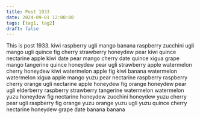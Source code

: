 ```yaml
---
title: Post 1933
date: 2024-09-01 12:00:00
tags: [tag1, tag2]
draft: false
---
```

This is post 1933.
kiwi
raspberry
ugli
mango
banana
raspberry
zucchini
ugli
mango
ugli
quince
fig
cherry
strawberry
honeydew
pear
kiwi
quince
nectarine
apple
kiwi
date
pear
mango
cherry
date
quince
xigua
grape
mango
tangerine
quince
honeydew
pear
ugli
strawberry
apple
watermelon
cherry
honeydew
kiwi
watermelon
apple
fig
kiwi
banana
watermelon
watermelon
xigua
apple
mango
yuzu
pear
nectarine
raspberry
raspberry
cherry
orange
ugli
nectarine
apple
honeydew
fig
orange
honeydew
pear
ugli
elderberry
raspberry
strawberry
tangerine
watermelon
watermelon
yuzu
honeydew
fig
nectarine
honeydew
zucchini
honeydew
yuzu
cherry
pear
ugli
raspberry
fig
orange
yuzu
orange
yuzu
ugli
yuzu
quince
cherry
nectarine
honeydew
grape
date
banana
banana
